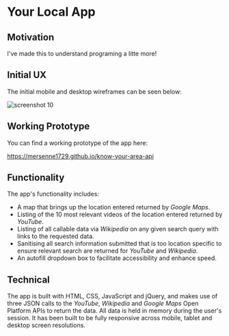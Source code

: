 # Your Local App

## Motivation

I've made this to understand programing a litte more!

## Initial UX

The initial mobile and desktop wireframes can be seen below:

![screenshot 10](https://cloud.githubusercontent.com/assets/22433378/23987471/b05e6f9a-0a21-11e7-84c8-0723add8a57b.png)

## Working Prototype

You can find a working prototype of the app here:

https://mersenne1729.github.io/know-your-area-api

## Functionality

The app's functionality includes:

* A map that brings up the location entered returned by *Google Maps*. 
* Listing of the 10 most relevant videos of the location entered returned by *YouTube*.
* Listing of all callable data via *Wikipedia* on any given search query with links to the requested data.
* Sanitising all search information submitted that is too location specific to ensure relevant search are returned for *YouTube* and *Wikipedia*.
* An autofill dropdown box to facilitate accessibility and enhance speed.

## Technical

The app is built with HTML, CSS, JavaScript and jQuery, and makes use of three JSON calls to the *YouTube*, *Wikipedia* and *Google Maps* Open Platform APIs to return the data. All data is held in memory during the user's session. It has been built to be fully responsive across mobile, tablet and desktop screen resolutions.

